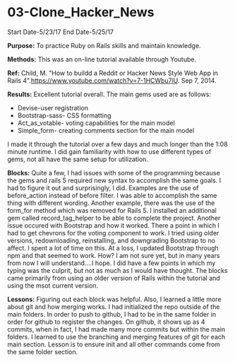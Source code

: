 # 03-Clone_Hacker_News

Start Date-5/23/17 End Date-5/25/17

**Purpose:** To practice Ruby on Rails skills and maintain knowledge.

**Methods:** This was an on-line tutorial available through Youtube.

**Ref:** Child, M. "How to buildd a Reddit or Hacker News Style Web App in Rails 4".https://www.youtube.com/watch?v=7-1HCWbu7iU. Sep 7, 2014.

**Results:** Excellent tutorial overall. The main gems used are as follows:
* Devise-user registration
* Bootstrap-sass- CSS formatting
* Act_as_votable- voting capabilities for the main model
* Simple_form- creating comments section for the main model

I made it through the tutorial over a few days and much longer than the 1:08 minute runtime. I did gain familiarity with how to use different types of gems, not all have the same setup for utilization.

**Blocks:** Quite a few, I had issues with some of the programming because the gems and rails 5 required new syntax to accomplish the same goals. I had to figure it out and surprisingly, I did. Examples are the use of before_action instead of before filter. I was able to accomplish the same thing with different wording.
Another example, there was the use of the form_for method which was removed for Rails 5. I installed an additional gem called record_tag_helper to be able to complete the project.
Another issue occured with Bootstrap and how it worked. There a point in which I had to get chevrons for the voting component to work. I tried using older versions, redownloading, reinstalling, and downgrading Bootstrap to no affect. I spent a lot of time on this. At a loss, I updated Bootstrap through npm and that seemed to work. How? I am not sure yet, but in many years from now I will understand....I hope. I did have a few points in which my typing was the culprit, but not as much as I would have thought. The blocks came primarily from using an older version of Rails within the tutorial and using the msot current version.

**Lessons:** Figuring out each block was helpful. Also, I learned a little more about git and how merging works. I had initialized the repo outside of the main folders. In order to push to github, I had to be in the same folder in order for github to register the changes. On github, it shows up as 4 commits, when in fact, I had made many more commits but within the main folders. I learned to use the branching and merging features of git for each main section.  Lesson is to ensure init and all other commands come from the same folder section.
